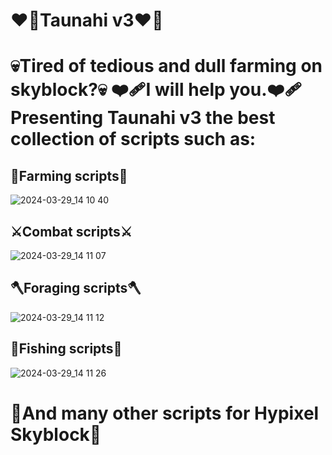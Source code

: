 # ❤️‍🔥Taunahi v3❤️‍🔥
# 💀Tired of tedious and dull farming on skyblock?💀 ❤️‍🩹I will help you.❤️‍🩹 Presenting Taunahi v3 the best collection of scripts such as:
## 🌾Farming scripts🌾
![2024-03-29_14 10 40](https://github.com/SpareContributor/Taunahi_v3/assets/165363101/f1ce8f70-a516-4fdd-987f-83b83bd7340c)
## ⚔️Combat scripts⚔️
![2024-03-29_14 11 07](https://github.com/SpareContributor/Taunahi_v3/assets/165363101/0ac44da4-5b77-4d49-8cb5-7abf76245120)
## 🪓Foraging scripts🪓
![2024-03-29_14 11 12](https://github.com/SpareContributor/Taunahi_v3/assets/165363101/867577a8-c296-4b6d-b9b6-562ea4d8ad92)
## 🎣Fishing scripts🎣
![2024-03-29_14 11 26](https://github.com/SpareContributor/Taunahi_v3/assets/165363101/24df5ebe-232d-429b-89bb-f61487f8acc3)
# 💖And many other scripts for Hypixel Skyblock💖

